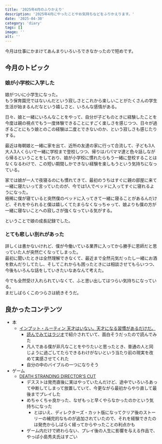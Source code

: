 ```yaml
---
title: '2025年4月のふりかえり'
description: '2025年4月にやったことやお気持ちなどをふりかえります。'
date: '2025-04-30'
category: 'diary'
tags: []
image: ''
alt: ''
---
```


今月は仕事にかまけてあんまりいろいろできなかったので短めです。

## 今月のトピック

### 娘が小学校に入学した

娘がついに小学生になった。  
もう保育園児ではないんだという寂しさとこれから楽しいことがたくさんの学生生活が始まるんだなという嬉しさと、いろんな感情がある。

日々、娘と一緒にいろんなことをやって、自分が子どものときに経験したことを今度は親の視点でもう一度体験できることにすごく楽しさを感じつつ、日々が過ぎるごとにもう娘とのこの経験は二度とできないのか、という寂しさも感じたりする。

最近は毎朝娘と一緒に家を出て、近所の友達の家に行って合流して、子ども3人大人3人くらいで一緒に学校まで登校しつつ、帰りはパパママ達と色々話しながら帰るということをしており、娘が小学校に慣れたらもう一緒に登校することはなくなるわけで、この短い期間しかできない経験を楽しもうという気持ちになっている。

家では娘が一人で夜寝るのにも慣れてきて、最初のうちはすぐに親の部屋に来て一緒に寝たいって言っていたのが、今では1人でベッドに入ってすぐに寝れるようになった。  
極稀に僕が寝ていると突然僕のベッドに入ってきて一緒に寝ることがあるんだけど、それをやられると僕は嬉しくてたまらなくなっちゃって、娘よりも僕の方が一緒に寝ないことへの寂しさが強くなっている気がする。

ということで娘の成長記録でした。

### とても悲しい別れがあった

詳しくは書かないけれど、僕が今働いている業界に入ってから勝手に恩師だと思っていた人が突然亡くなってしまった。  
最初に聞いたときは全然理解できなくて、最近まで全然元気だったし一緒にお酒を飲んだりしてたし、そしてこれからも困ったときには相談させてもらいつつ、今後もいろんな話をしていきたいなあなんて考えた。

今でも全然受け入れられていなくて、ふと思い出してはつらい気持ちになっている。  
まだしばらくこのつらさは続きそうだ。

## 良かったコンテンツ

- 本
  - [インプット・ルーティン 天才はいない。天才になる習慣があるだけだ。](https://www.amazon.co.jp/dp/447812017X)
    - [読んでみてはラジオ](https://open.spotify.com/show/0Vv5Gs0DVYZsvAb4w4CthT#login)で紹介されていて、面白そうだったので読んでみた
    - 凡人である僕が非凡なことをやりたいと思ったとき、普通の人と同じように過ごしてたらできるわけがないという当たり前の現実を改めて実感させてくれた
    - 自分の中のバイブルの一つになりそう
- ゲーム
  - [DEATH STRANDING DIRECTOR'S CUT](https://www.playstation.com/ja-jp/games/death-stranding/)
    - デスストは発売直後に実はやっていたんだけど、途中でいろいろあって中断してしまって放置していて、今更ながら最初からやり直して最後までプレイした
    - めちゃくちゃ良かった、なぜもっと早くやらなかったのかという気持ちになった
      - とはいえ、ディレクターズ・カット版になってクリア後のストーリーの補完的なものが追加されていたので、それを経験できたのは発売からしばらく経ってからやったことの利点かも
    - ゲーム内だけで終わらない、プレイ後の人生に影響を与える作品で、やっぱ小島秀夫氏はすごい
